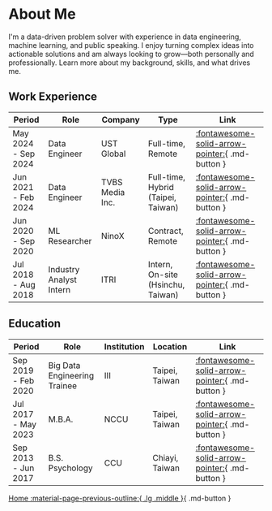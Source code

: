 # About Me

I'm a data-driven problem solver with experience in data engineering, machine learning, and public speaking. I enjoy turning complex ideas into actionable solutions and am always looking to grow—both personally and professionally. Learn more about my background, skills, and what drives me.

## Work Experience

| Period               | Role                     | Company          | Type                                | Link                                                                 |
|----------------------|--------------------------|------------------|-------------------------------------|----------------------------------------------------------------------|
| May 2024 - Sep 2024  | Data Engineer            | UST Global       | Full-time, Remote                   | [:fontawesome-solid-arrow-pointer:](./work-experience/ust/ust.md){ .md-button } |
| Jun 2021 - Feb 2024  | Data Engineer            | TVBS Media Inc.  | Full-time, Hybrid (Taipei, Taiwan)  | [:fontawesome-solid-arrow-pointer:](./work-experience/tvbs/tvbs.md){ .md-button } |
| Jun 2020 - Sep 2020  | ML Researcher            | NinoX            | Contract, Remote                    | [:fontawesome-solid-arrow-pointer:](./work-experience/ninox/ninox.md){ .md-button } |
| Jul 2018 - Aug 2018  | Industry Analyst Intern  | ITRI             | Intern, On-site (Hsinchu, Taiwan)   | [:fontawesome-solid-arrow-pointer:](./work-experience/itri/itri.md){ .md-button } |


## Education

| Period               | Role                         | Institution         | Location         | Link                                                                 |
|----------------------|------------------------------|---------------------|------------------|----------------------------------------------------------------------|
| Sep 2019 - Feb 2020  | Big Data Engineering Trainee | III                 | Taipei, Taiwan   | [:fontawesome-solid-arrow-pointer:](./education/iii.md){ .md-button } |
| Jul 2017 - May 2023  | M.B.A.                       | NCCU                | Taipei, Taiwan   | [:fontawesome-solid-arrow-pointer:](./education/nccu.md){ .md-button } |
| Sep 2013 - Jun 2017  | B.S. Psychology              | CCU                 | Chiayi, Taiwan   | [:fontawesome-solid-arrow-pointer:](./education/ccu.md){ .md-button } |

[Home :material-page-previous-outline:{ .lg .middle }](../index.md){ .md-button }